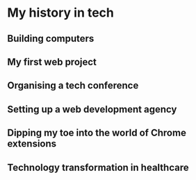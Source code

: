 # My history in tech

## Building computers

## My first web project

## Organising a tech conference

## Setting up a web development agency

## Dipping my toe into the world of Chrome extensions

## Technology transformation in healthcare